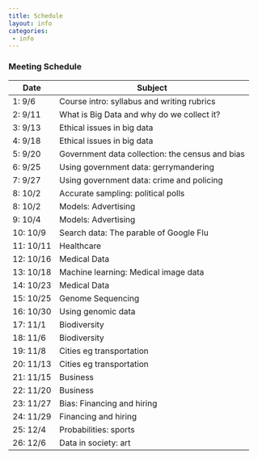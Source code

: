 ```yaml
---
title: Schedule
layout: info
categories:
 - info
---
```


### Meeting Schedule

Date | Subject 
 --- | ---  
1: 9/6 | Course intro: syllabus and writing rubrics
2: 9/11 | What is Big Data and why do we collect it? 
3: 9/13 | Ethical issues in big data 
4: 9/18 | Ethical issues in big data 
5: 9/20 | Government data collection: the census and bias
6: 9/25 | Using government data: gerrymandering 
7: 9/27 | Using government data: crime and policing  
8: 10/2 | Accurate sampling: political polls
8: 10/2 | Models: Advertising 
9: 10/4 | Models: Advertising
10: 10/9| Search data: The parable of Google Flu 
11: 10/11 | Healthcare 
12: 10/16 | Medical Data 
13: 10/18 | Machine learning: Medical image data 
14: 10/23 | Medical Data
15: 10/25 | Genome Sequencing  
16: 10/30 | Using genomic data  
17: 11/1 | Biodiversity   
18: 11/6 | Biodiversity   
19: 11/8 |Cities eg transportation
20: 11/13 |Cities eg transportation
21: 11/15 | Business | Optimization 
22: 11/20 | Business | Optimization 
23: 11/27 | Bias: Financing and hiring 
24: 11/29 | Financing and hiring 
25: 12/4 | Probabilities: sports |  
26: 12/6 | Data in society: art 


  
